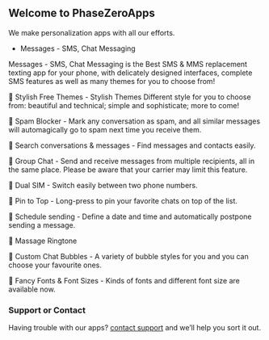 ## Welcome to PhaseZeroApps

We make personalization apps with all our efforts.

* Messages - SMS, Chat Messaging
  
Messages - SMS, Chat Messaging is the Best SMS & MMS replacement texting app for your phone, with delicately designed interfaces, complete SMS features as well as many themes for you to choose from!

🌟 Stylish Free Themes - Stylish Themes Different style for you to choose from: beautiful and technical; simple and sophisticate; more to come!

🌟 Spam Blocker - Mark any conversation as spam, and all similar messages will automagically go to spam next time you receive them.

🌟 Search conversations & messages - Find messages and contacts easily.

🌟 Group Chat - Send and receive messages from multiple recipients, all in the same place. Please be aware that your carrier may limit this feature.

🌟 Dual SIM - Switch easily between two phone numbers.

🌟 Pin to Top - Long-press to pin your favorite chats on top of the list.

🌟 Schedule sending - Define a date and time and automatically postpone sending a message.

🌟 Massage Ringtone

🌟 Custom Chat Bubbles - A variety of bubble styles for you and you can choose your favourite ones.

🌟 Fancy Fonts & Font Sizes - Kinds of fonts and different font size are available now.

### Support or Contact

Having trouble with our apps? [contact support](coppera72@gmail.com) and we’ll help you sort it out.
